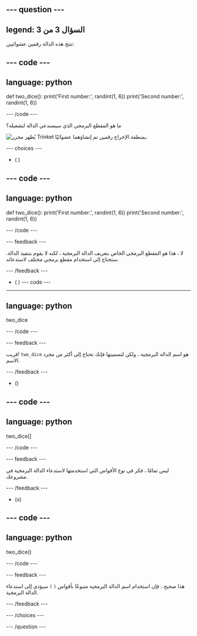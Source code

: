 --- question ---
---
legend: السؤال 3 من 3
---

تنتج هذه الدالة رقمين عشوائيين:

--- code ---
---
language: python
---

def two_dice(): print('First number:', randint(1, 6)) print('Second number:', randint(1, 6))

--- /code ---

ما هو المقطع البرمجي الذي سيستدعي الدالة لتشغيله؟

![يُظهر محرر Trinket بمنطقة الإخراج رقمين تم إنشاؤهما عشوائيًا.](images/quiz3.png)

--- choices ---

- ( )

--- code ---
---
language: python
---

def two_dice(): print('First number:', randint(1, 6)) print('Second number:', randint(1, 6))

--- /code ---

 --- feedback ---

 لا ، هذا هو المقطع البرمجي الخاص بتعريف الدالة البرمجية ، لكنه لا يقوم بتنفيذ الدالة. ستحتاج إلى استخدام مقطع برمجي مختلف لاستدعائه.

 --- /feedback ---

- ( ) --- code ---
---
language: python
---

two_dice

--- /code ---

 --- feedback ---

قريب! `two_dice` هو اسم الدالة البرمجية ، ولكن لتسميتها فإنك تحتاج إلى أكثر من مجرد الاسم.

 --- /feedback ---

- ()

--- code ---
---
language: python
---

two_dice[]

--- /code ---

 --- feedback ---

 ليس تمامًا ، فكر في نوع الأقواس التي استخدمتها لاستدعاء الدالة البرمجية في مشروعك.

 --- /feedback ---

- (x)

--- code ---
---
language: python
---

two_dice()

--- /code ---

 --- feedback ---

 هذا صحيح ، فإن استخدام اسم الدالة البرمجية متبوعًا بأقواس `(` `)` سيؤدي إلى استدعاء الدالة البرمجية.

 --- /feedback ---

--- /choices ---

--- /question ---
